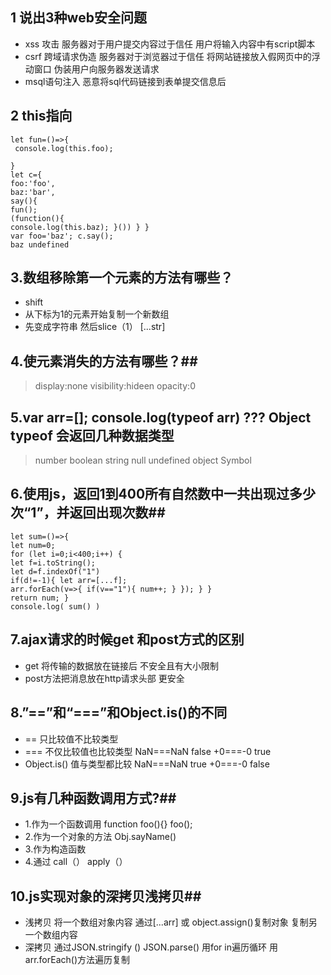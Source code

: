 ﻿
## 1 说出3种web安全问题

- xss 攻击 服务器对于用户提交内容过于信任 用户将输入内容中有script脚本 
- csrf 跨域请求伪造 服务器对于浏览器过于信任 将网站链接放入假网页中的浮动窗口 伪装用户向服务器发送请求 
- msql语句注入 恶意将sql代码链接到表单提交信息后
## 2 this指向
    let fun=()=>{
     console.log(this.foo); 
        
    } 
    let c={ 
    foo:'foo', 
    baz:'bar', 
    say(){ 
    fun();
    (function(){ 
    console.log(this.baz); }()) } } 
    var foo='baz'; c.say();
    baz undefined

## 3.数组移除第一个元素的方法有哪些？ 
* shift
* 从下标为1的元素开始复制一个新数组 
* 先变成字符串 然后slice（1） [...str]

## 4.使元素消失的方法有哪些？##
>   display:none visibility:hideen opacity:0
## 5.var arr=[]; console.log(typeof arr) ??? Object typeof 会返回几种数据类型 ##
>   number boolean string null undefined object Symbol

## 6.使用js，返回1到400所有自然数中一共出现过多少次“1”，并返回出现次数##
    let sum=()=>{
    let num=0;
    for (let i=0;i<400;i++) {
    let f=i.toString(); 
    let d=f.indexOf("1") 
    if(d!=-1){ let arr=[...f];
    arr.forEach(v=>{ if(v=="1"){ num++; } }); } } 
    return num; } 
    console.log( sum() )

## 7.ajax请求的时候get 和post方式的区别 ##
 *   get 将传输的数据放在链接后 不安全且有大小限制 
  *  post方法把消息放在http请求头部 更安全

## 8.”==”和“===”和Object.is()的不同 ##
*   == 只比较值不比较类型
*   === 不仅比较值也比较类型 NaN===NaN false +0===-0 true 
*   Object.is() 值与类型都比较 NaN===NaN true +0===-0 false 

## 9.js有几种函数调用方式?##
* 1.作为一个函数调用 function foo(){} foo();
* 2.作为一个对象的方法 Obj.sayName() 
* 3.作为构造函数 
* 4.通过 call（） apply（）

## 10.js实现对象的深拷贝浅拷贝##
 *  浅拷贝 将一个数组对象内容 通过[...arr] 或 object.assign()复制对象 复制另一个数组内容
 *  深拷贝 通过JSON.stringify () JSON.parse() 用for in遍历循环 用arr.forEach()方法遍历复制
